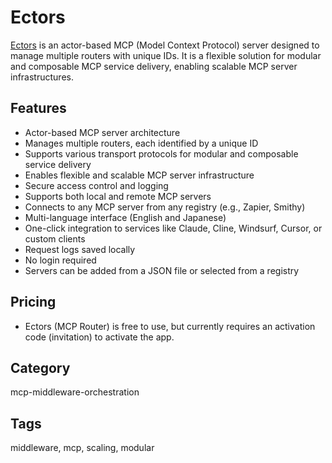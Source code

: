 # Ectors

[Ectors](https://github.com/mcp-router/mcp-router/) is an actor-based MCP (Model Context Protocol) server designed to manage multiple routers with unique IDs. It is a flexible solution for modular and composable MCP service delivery, enabling scalable MCP server infrastructures.

## Features
- Actor-based MCP server architecture
- Manages multiple routers, each identified by a unique ID
- Supports various transport protocols for modular and composable service delivery
- Enables flexible and scalable MCP server infrastructure
- Secure access control and logging
- Supports both local and remote MCP servers
- Connects to any MCP server from any registry (e.g., Zapier, Smithy)
- Multi-language interface (English and Japanese)
- One-click integration to services like Claude, Cline, Windsurf, Cursor, or custom clients
- Request logs saved locally
- No login required
- Servers can be added from a JSON file or selected from a registry

## Pricing
- Ectors (MCP Router) is free to use, but currently requires an activation code (invitation) to activate the app.

## Category
mcp-middleware-orchestration

## Tags
middleware, mcp, scaling, modular